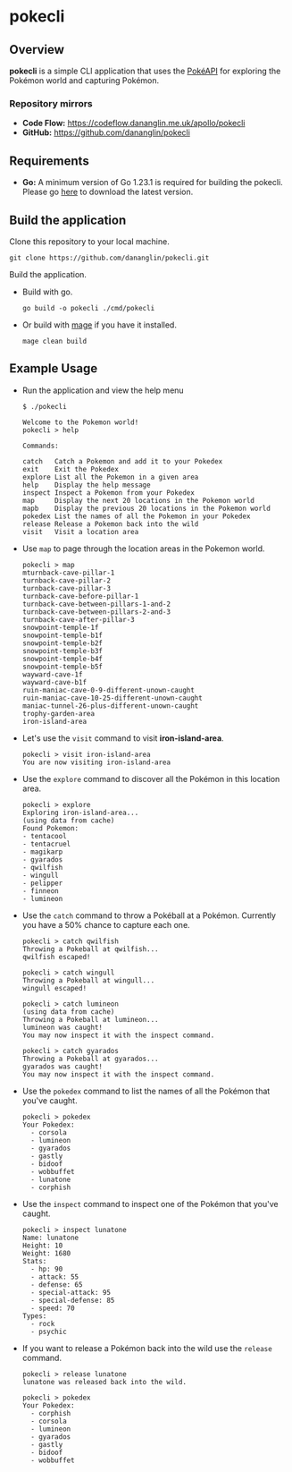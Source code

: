 # pokecli

## Overview

**pokecli** is a simple CLI application that uses the [PokéAPI](https://pokeapi.co/) for exploring the Pokémon world and capturing Pokémon.

### Repository mirrors

- **Code Flow:** https://codeflow.dananglin.me.uk/apollo/pokecli
- **GitHub:** https://github.com/dananglin/pokecli

## Requirements

- **Go:** A minimum version of Go 1.23.1 is required for building the pokecli. Please go [here](https://go.dev/dl/) to download the latest version.

## Build the application

Clone this repository to your local machine.

```
git clone https://github.com/dananglin/pokecli.git
```

Build the application.

- Build with go.
   ```
   go build -o pokecli ./cmd/pokecli
   ```

- Or build with [mage](https://magefile.org/) if you have it installed.
   ```
   mage clean build
   ```
   
## Example Usage

- Run the application and view the help menu
   ```
   $ ./pokecli

   Welcome to the Pokemon world!
   pokecli > help

   Commands:

   catch   Catch a Pokemon and add it to your Pokedex
   exit    Exit the Pokedex
   explore List all the Pokemon in a given area
   help    Display the help message
   inspect Inspect a Pokemon from your Pokedex
   map     Display the next 20 locations in the Pokemon world
   mapb    Display the previous 20 locations in the Pokemon world
   pokedex List the names of all the Pokemon in your Pokedex
   release Release a Pokemon back into the wild
   visit   Visit a location area
   ```

- Use `map` to page through the location areas in the Pokemon world.
   ```
   pokecli > map
   mturnback-cave-pillar-1
   turnback-cave-pillar-2
   turnback-cave-pillar-3
   turnback-cave-before-pillar-1
   turnback-cave-between-pillars-1-and-2
   turnback-cave-between-pillars-2-and-3
   turnback-cave-after-pillar-3
   snowpoint-temple-1f
   snowpoint-temple-b1f
   snowpoint-temple-b2f
   snowpoint-temple-b3f
   snowpoint-temple-b4f
   snowpoint-temple-b5f
   wayward-cave-1f
   wayward-cave-b1f
   ruin-maniac-cave-0-9-different-unown-caught
   ruin-maniac-cave-10-25-different-unown-caught
   maniac-tunnel-26-plus-different-unown-caught
   trophy-garden-area
   iron-island-area
   ```

- Let's use the `visit` command to visit **iron-island-area**.
   ```
   pokecli > visit iron-island-area
   You are now visiting iron-island-area
   ```

- Use the `explore` command to discover all the Pokémon in this location area.
   ```
   pokecli > explore
   Exploring iron-island-area...
   (using data from cache)
   Found Pokemon:
   - tentacool
   - tentacruel
   - magikarp
   - gyarados
   - qwilfish
   - wingull
   - pelipper
   - finneon
   - lumineon
   ```

- Use the `catch` command to throw a Pokéball at a Pokémon. Currently you have a 50% chance to capture each one.
   ```
   pokecli > catch qwilfish
   Throwing a Pokeball at qwilfish...
   qwilfish escaped!

   pokecli > catch wingull
   Throwing a Pokeball at wingull...
   wingull escaped!

   pokecli > catch lumineon
   (using data from cache)
   Throwing a Pokeball at lumineon...
   lumineon was caught!
   You may now inspect it with the inspect command.

   pokecli > catch gyarados
   Throwing a Pokeball at gyarados...
   gyarados was caught!
   You may now inspect it with the inspect command.
   ```

- Use the `pokedex` command to list the names of all the Pokémon that you've caught.
   ```
   pokecli > pokedex
   Your Pokedex:
     - corsola
     - lumineon
     - gyarados
     - gastly
     - bidoof
     - wobbuffet
     - lunatone
     - corphish
   ```

- Use the `inspect` command to inspect one of the Pokémon that you've caught.
   ```
   pokecli > inspect lunatone
   Name: lunatone
   Height: 10
   Weight: 1680
   Stats:
     - hp: 90
     - attack: 55
     - defense: 65
     - special-attack: 95
     - special-defense: 85
     - speed: 70
   Types:
     - rock
     - psychic
   ```

- If you want to release a Pokémon back into the wild use the `release` command.
   ```
   pokecli > release lunatone
   lunatone was released back into the wild.

   pokecli > pokedex
   Your Pokedex:
     - corphish
     - corsola
     - lumineon
     - gyarados
     - gastly
     - bidoof
     - wobbuffet
   ```
